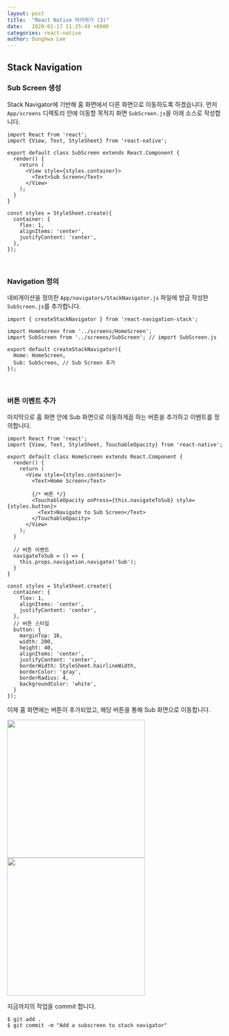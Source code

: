 ```yaml
---
layout: post
title:  "React Native 따라하기 (3)"
date:   2020-01-17 11:25:49 +0900
categories: react-native
author: Donghwa Lee
---
```

## Stack Navigation
### Sub Screen 생성
Stack Navigator에 기반해 홈 화면에서 다른 화면으로 이동하도록 하겠습니다. 먼저 `App/screens` 디렉토리 안에 이동할 목적지 화면 `SubScreen.js`을 아래 소스로 작성합니다.

```react
import React from 'react';
import {View, Text, StyleSheet} from 'react-native';

export default class SubScreen extends React.Component {
  render() {
    return (
      <View style={styles.container}>
        <Text>Sub Screen</Text>
      </View>
    );
  }
}

const styles = StyleSheet.create({
  container: {
    flex: 1,
    alignItems: 'center',
    justifyContent: 'center',
  },
});
```
<br/>

### Navigation 정의
네비게이션을 정의한 `App/navigators/StackNavigator.js` 파일에 방금 작성한 `SubScreen.js`를 추가합니다.

```react
import { createStackNavigator } from 'react-navigation-stack';

import HomeScreen from '../screens/HomeScreen';
import SubScreen from '../screens/SubScreen'; // import SubScreen.js

export default createStackNavigator({
  Home: HomeScreen,
  Sub: SubScreen, // Sub Screen 추가
});
```
<br/>

### 버튼 이벤트 추가
마지막으로 홈 화면 안에 Sub 화면으로 이동하게끔 하는 버튼을 추가하고 이벤트를 정의합니다.

```react
import React from 'react';
import {View, Text, StyleSheet, TouchableOpacity} from 'react-native';

export default class HomeScreen extends React.Component {
  render() {
    return (
      <View style={styles.container}>
        <Text>Home Screen</Text>

        {/* 버튼 */}
        <TouchableOpacity onPress={this.navigateToSub} style={styles.button}>
          <Text>Navigate to Sub Screen</Text>
        </TouchableOpacity>
      </View>
    );
  }

  // 버튼 이벤트
  navigateToSub = () => {
    this.props.navigation.navigate('Sub');
  }
}

const styles = StyleSheet.create({
  container: {
    flex: 1,
    alignItems: 'center',
    justifyContent: 'center',
  },
  // 버튼 스타일
  button: {
    marginTop: 16,
    width: 200,
    height: 40,
    alignItems: 'center',
    justifyContent: 'center',
    borderWidth: StyleSheet.hairlineWidth,
    borderColor: 'gray',
    borderRadius: 4,
    backgroundColor: 'white',
  }
});
```

이제 홈 화면에는 버튼이 추가되었고, 해당 버튼을 통해 Sub 화면으로 이동합니다.

<img src="{{ site.url }}/assets/images/2020-01-17-01.png" width="320" />
<img src="{{ site.url }}/assets/images/2020-01-17-02.png" width="320" />

지금까지의 작업을 commit 합니다.

```shell
$ git add .
$ git commit -m "Add a subscreen to stack navigator"
```